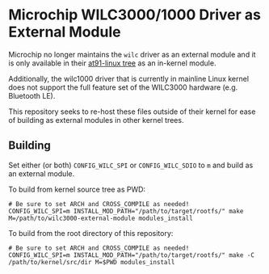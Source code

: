 # Microchip WILC3000/1000 Driver as External Module

Microchip no longer maintains the `wilc` driver as an external module and it is only available in their [at91-linux tree](https://github.com/linux4sam/linux-at91) as an in-kernel module.

Additionally, the wilc1000 driver that is currently in mainline Linux kernel does not support the full feature set of the WILC3000 hardware (e.g. Bluetooth LE).

This repository seeks to re-host these files outside of their kernel for ease of building as external modules in other kernel trees.

## Building
Set either (or both) `CONFIG_WILC_SPI` or `CONFIG_WILC_SDIO` to `m` and build as an external module.

To build from kernel source tree as PWD:

```
# Be sure to set ARCH and CROSS_COMPILE as needed!
CONFIG_WILC_SPI=m INSTALL_MOD_PATH="/path/to/target/rootfs/" make M=/path/to/wilc3000-external-module modules_install
```


To build from the root directory of this repository:

```
# Be sure to set ARCH and CROSS_COMPILE as needed!
CONFIG_WILC_SPI=m INSTALL_MOD_PATH="/path/to/target/rootfs/" make -C /path/to/kernel/src/dir M=$PWD modules_install
```
